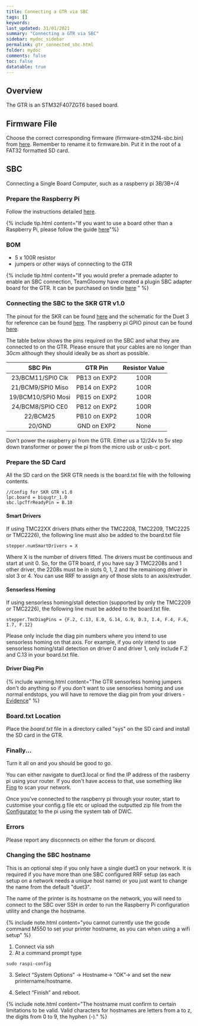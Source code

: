 ```yaml
---
title: Connecting a GTR via SBC
tags: []
keywords: 
last_updated: 31/01/2021
summary: "Connecting a GTR via SBC"
sidebar: mydoc_sidebar
permalink: gtr_connected_sbc.html
folder: mydoc
comments: false
toc: false
datatable: true
---
```


## Overview

The GTR is an STM32F407ZGT6 based board.

## Firmware File

Choose the correct corresponding firmware (firmware-stm32f4-sbc.bin) from [here](https://github.com/gloomyandy/RepRapFirmware/releases). Remember to rename it to firmware.bin. Put it in the root of a FAT32 formatted SD card.   

## SBC

Connecting a Single Board Computer, such as a raspberry pi 3B/3B+/4

### Prepare the Raspberry Pi

Follow the instructions detailed [here](stm32_sbc.html).

{% include tip.html content="If you want to use a board other than a Raspberry Pi, please follow the guide [here](dsf_on_armbian.html)"%}

### BOM

* 5 x 100R resistor
* jumpers or other ways of connecting to the GTR

{% include tip.html content="If you would prefer a premade adapter to enable an SBC connection, TeamGloomy have created a plugin SBC adapter board for the GTR. It can be purchased on tindie [here](https://www.tindie.com/products/pcr/reprapfirmware-raspberry-pi-to-skr-1314progtr/) " %}

### Connecting the SBC to the SKR GTR v1.0

The pinout for the SKR can be found [here](https://github.com/bigtreetech/BIGTREETECH-GTR-V1.0/blob/master/BTT%20GTR%20V1.0/manual/GTR%20V1.0%20PIn.PDF) and the schematic for the Duet 3 for reference can be found [here](https://github.com/Duet3D/Duet3-Mainboard-6HC/blob/master/Duet3_Mainboard_v1.0/Duet3_MB_schematic_v1.0.pdf). The raspberry pi GPIO pinout can be found [here](https://www.google.com/search?q=raspberry+pi+gpio+pinout&rlz=1C1CHBD_en-GBGB889GB889&sxsrf=ALeKk01CVlA8N_CGAQqQGp-7_N3pXiV0LA:1586203613303&source=lnms&tbm=isch&sa=X&ved=2ahUKEwid56X3zNToAhXSURUIHX3IAnkQ_AUoAXoECA0QAw&biw=1920&bih=937). 

The table below shows the pins required on the SBC and what they are connected to on the GTR. Please ensure that your cables are no longer than 30cm although they should ideally be as short as possible.  

<div class="datatable-begin"></div>

| SBC Pin       | GTR Pin       | Resistor Value  |
| :-------------: |:-------------:| :---------------:|
| 23/BCM11/SPI0 Clk           | PB13 on EXP2          | 100R            |
| 21/BCM9/SPI0 Miso    | PB14 on EXP2          | 100R           |
| 19/BCM10/SPI0 Mosi   | PB15 on EXP2          | 100R             |
| 24/BCM8/SPIO CE0   | PB12 on EXP2          | 100R             |
| 22/BCM25  | PB10 on EXP2          | 100R             |
| 20/GND   | GND on EXP2          | None             |

<div class="datatable-end"></div>

Don't power the raspberry pi from the GTR. Either us a 12/24v to 5v step down transformer or power the pi from the micro usb or usb-c port.

### Prepare the SD Card

All the SD card on the SKR GTR needs is the board.txt file with the following contents.

```
//Config for SKR GTR v1.0
lpc.board = biqugtr_1.0
sbc.lpcTfrReadyPin = B.10
```

#### Smart Drivers

If using TMC22XX drivers (thats either the TMC2208, TMC2209, TMC2225 or TMC2226), the following line must also be added to the board.txt file
```
stepper.numSmartDrivers = X
```
Where X is the number of drivers fitted. The drivers must be continuous and start at unit 0. So, for the GTR board, if you have say 3 TMC2208s and 1 other driver, the 2208s must be in slots 0, 1, 2 and the remainiong driver in slot 3 or 4. You can use RRF to assign any of those slots to an axis/extruder.

#### Sensorless Homing

If using sensorless homing/stall detection (supported by only the TMC2209 or TMC2226), the following line must be added to the board.txt file.
```
stepper.TmcDiagPins = {F.2, C.13, E.0, G.14, G.9, D.3, I.4, F.4, F.6, I.7, F.12}
```
Please only include the diag pin numbers where you intend to use sensorless homing on that axis. For example, if you only intend to use sensorless homing/stall detection on driver 0 and driver 1, only include F.2 and C.13 in your board.txt file.

#### Driver Diag Pin

{% include warning.html content="The GTR sensorless homing jumpers don't do anything so if you don't want to use sensorless homing and use normal endstops, you will have to remove the diag pin from your drivers - [Evidence](https://github.com/bigtreetech/BIGTREETECH-GTR-V1.0/issues/12)" %}

### Board.txt Location

Place the *board.txt* file in a directory called "sys" on the SD card and install the SD card in the GTR.   

### Finally...

Turn it all on and you should be good to go.

You can either navigate to duet3.local or find the IP address of the rasberry pi using your router. If you don't have access to that, use something like [Fing](https://www.fing.com/products/fing-desktop) to scan your network.

Once you've connected to the raspberry pi through your router, start to customise your config.g file etc or upload the outputted zip file from the [Configurator](https://teamgloomy.github.io/LPCConfigurator) to the pi using the system tab of DWC.

### Errors

Please report any  disconnects on either the forum or discord.

### Changing the SBC hostname

This is an optional step if you only have a single duet3 on your network. It is required if you have more than one SBC configured RRF setup (as each setup on a network needs a unique host name) or you just want to change the name from the default "duet3".

The name of the printer is its hostname on the network, you will need to connect to the SBC over SSH in order to run the Raspberry Pi configuration utility and change the hostname.

{% include note.html content="you cannot currently use the gcode command M550 to set your printer hostname, as you can when using a wifi setup" %}

1. Connect via ssh
2. At a command prompt type
```
sudo raspi-config
```
3. Select “System Options” -> Hostname-> “OK”-> and set the new printername/hostname.

4. Select “Finish” and reboot.

{% include note.html content="The hostname must confirm to certain limitations to be valid. Valid characters for hostnames are letters from a to z, the digits from 0 to 9, the hyphen (-)." %}